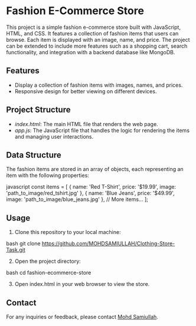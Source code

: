 # Fashion E-Commerce Store

This project is a simple fashion e-commerce store built with JavaScript, HTML, and CSS. It features a collection of fashion items that users can browse. Each item is displayed with an image, name, and price. The project can be extended to include more features such as a shopping cart, search functionality, and integration with a backend database like MongoDB.

## Features

- Display a collection of fashion items with images, names, and prices.
- Responsive design for better viewing on different devices.

## Project Structure

- *index.html*: The main HTML file that renders the web page.
- *app.js*: The JavaScript file that handles the logic for rendering the items and managing user interactions.

## Data Structure

The fashion items are stored in an array of objects, each representing an item with the following properties:

javascript
const items = [
    { name: 'Red T-Shirt', price: '$19.99', image: 'path_to_image/red_tshirt.jpg' },
    { name: 'Blue Jeans', price: '$49.99', image: 'path_to_image/blue_jeans.jpg' },
    // More items...
];


## Usage

1. Clone this repository to your local machine:

bash
git clone https://github.com/MOHDSAMIULLAH/Clothing-Store-Task.git


2. Open the project directory:

bash
cd fashion-ecommerce-store


3. Open index.html in your web browser to view the store.


## Contact

For any inquiries or feedback, please contact [Mohd Samiullah](mailto:samiullah0813@gmail.com).